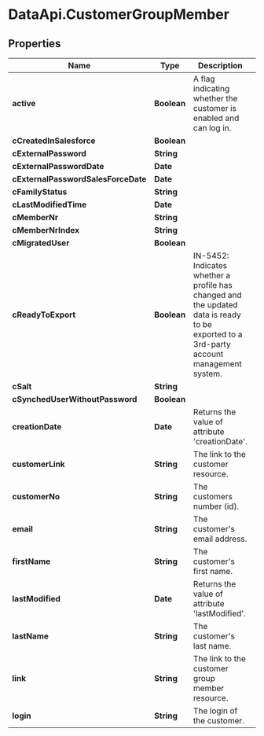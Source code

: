 # DataApi.CustomerGroupMember

## Properties

Name | Type | Description | Notes
------------ | ------------- | ------------- | -------------
**active** | **Boolean** | A flag indicating whether the customer is enabled and can log in. | [optional] 
**cCreatedInSalesforce** | **Boolean** |  | [optional] 
**cExternalPassword** | **String** |  | [optional] 
**cExternalPasswordDate** | **Date** |  | [optional] 
**cExternalPasswordSalesForceDate** | **Date** |  | [optional] 
**cFamilyStatus** | **String** |  | [optional] 
**cLastModifiedTime** | **Date** |  | [optional] 
**cMemberNr** | **String** |  | [optional] 
**cMemberNrIndex** | **String** |  | [optional] 
**cMigratedUser** | **Boolean** |  | [optional] 
**cReadyToExport** | **Boolean** | IN-5452: Indicates whether a profile has changed and the updated data is ready to be exported to a 3rd-party account management system. | [optional] 
**cSalt** | **String** |  | [optional] 
**cSynchedUserWithoutPassword** | **Boolean** |  | [optional] 
**creationDate** | **Date** | Returns the value of attribute &#39;creationDate&#39;. | [optional] [readonly] 
**customerLink** | **String** | The link to the customer resource. | [optional] 
**customerNo** | **String** | The customers number (id). | [optional] 
**email** | **String** | The customer&#39;s email address. | [optional] 
**firstName** | **String** | The customer&#39;s first name. | [optional] 
**lastModified** | **Date** | Returns the value of attribute &#39;lastModified&#39;. | [optional] [readonly] 
**lastName** | **String** | The customer&#39;s last name. | [optional] 
**link** | **String** | The link to the customer group member resource. | [optional] 
**login** | **String** | The login of the customer. | [optional] 


